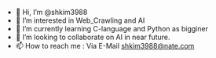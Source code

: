 - 👋 Hi, I’m @shkim3988
- 👀 I’m interested in Web_Crawling and AI
- 🌱 I’m currently learning C-language and Python as bigginer
- 💞️ I’m looking to collaborate on AI in near future.
- 📫 How to reach me : Via E-Mail shkim3988@nate.com

<!---
shkim3988/shkim3988 is a ✨ special ✨ repository because its `README.md` (this file) appears on your GitHub profile.
You can click the Preview link to take a look at your changes.
--->
